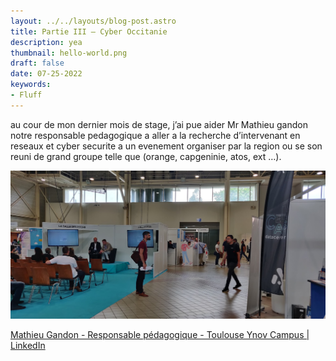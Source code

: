 ```yaml
---
layout: ../../layouts/blog-post.astro
title: Partie III – Cyber Occitanie
description: yea
thumbnail: hello-world.png
draft: false
date: 07-25-2022
keywords:
- Fluff
---
```


au cour de mon dernier mois de stage, j’ai pue aider Mr Mathieu gandon notre responsable pedagogique a aller a la recherche d’intervenant en reseaux et cyber securite a un evenement organiser par la region ou se son reuni de grand groupe telle que (orange, capgeninie, atos, ext …).

![Untitled](/public/Partie3/Untitled.png)

[](https://www.cybersecurite-grandsud.fr/CyberSecurite2022/)

[Mathieu Gandon - Responsable pédagogique - Toulouse Ynov Campus | LinkedIn](https://www.linkedin.com/in/mathieu-gandon-231955197/)
